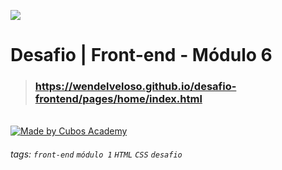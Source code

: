 ![](https://i.imgur.com/xG74tOh.png)

# Desafio | Front-end - Módulo 6

>### https://wendelveloso.github.io/desafio-frontend/pages/home/index.html

<br>
<a href="https://www.figma.com/file/smlcPHa2T5pXsJVgDr7ct3/Desafio-front-academy-1?type=design&node-id=0%3A1&mode=design&t=YJeSRXOLmH6ARU0y-1">
  <img alt="Made by Cubos Academy" src="https://img.shields.io/badge/Acessar%20Layout%20-Figma-%2304D361">
</a>


###### tags: `front-end` `módulo 1` `HTML` `CSS` `desafio`

